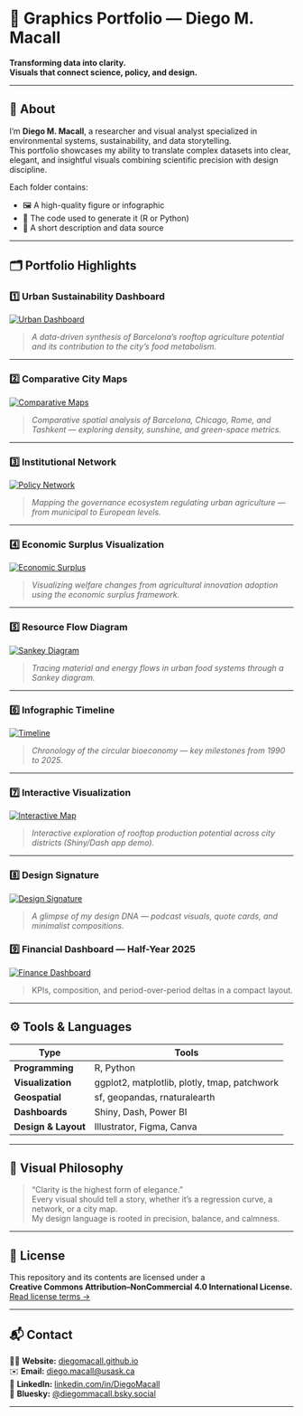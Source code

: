 # 🎨 Graphics Portfolio — Diego M. Macall

**Transforming data into clarity.  
Visuals that connect science, policy, and design.**

---

## 🌆 About
I’m **Diego M. Macall**, a researcher and visual analyst specialized in environmental systems, sustainability, and data storytelling.  
This portfolio showcases my ability to translate complex datasets into clear, elegant, and insightful visuals combining scientific precision with design discipline.

Each folder contains:
- 🖼️ A high-quality figure or infographic  
- 🧮 The code used to generate it (R or Python)  
- 📜 A short description and data source  

---

## 🗂️ Portfolio Highlights

### 1️⃣ Urban Sustainability Dashboard
[![Urban Dashboard](01_urban-dashboard/dashboard.png)](01_urban-dashboard)
> *A data-driven synthesis of Barcelona’s rooftop agriculture potential and its contribution to the city’s food metabolism.*

---

### 2️⃣ Comparative City Maps
[![Comparative Maps](02_comparative-maps/maps.png)](02_comparative-maps)
> *Comparative spatial analysis of Barcelona, Chicago, Rome, and Tashkent — exploring density, sunshine, and green-space metrics.*

---

### 3️⃣ Institutional Network
[![Policy Network](03_policy-network/network.png)](03_policy-network)
> *Mapping the governance ecosystem regulating urban agriculture — from municipal to European levels.*

---

### 4️⃣ Economic Surplus Visualization
[![Economic Surplus](04_economic-surplus/surplus.png)](04_economic-surplus)
> *Visualizing welfare changes from agricultural innovation adoption using the economic surplus framework.*

---

### 5️⃣ Resource Flow Diagram
[![Sankey Diagram](05_resource-flows/sankey.png)](05_resource-flows)
> *Tracing material and energy flows in urban food systems through a Sankey diagram.*

---

### 6️⃣ Infographic Timeline
[![Timeline](06_infographic-timeline/timeline.png)](06_infographic-timeline)
> *Chronology of the circular bioeconomy — key milestones from 1990 to 2025.*

---

### 7️⃣ Interactive Visualization
[![Interactive Map](07_interactive-visuals/interactive.png)](07_interactive-visuals)
> *Interactive exploration of rooftop production potential across city districts (Shiny/Dash app demo).*

---

### 8️⃣ Design Signature
[![Design Signature](08_design-signature/signature.png)](08_design-signature)
> *A glimpse of my design DNA — podcast visuals, quote cards, and minimalist compositions.*


### 9️⃣ Financial Dashboard — Half-Year 2025
[![Finance Dashboard](02_finance-dashboard/thumb.png)](docs/finance-dashboard/index.html)
> KPIs, composition, and period-over-period deltas in a compact layout.
> 
---

## ⚙️ Tools & Languages
| Type | Tools |
|------|-------|
| **Programming** | R, Python |
| **Visualization** | ggplot2, matplotlib, plotly, tmap, patchwork |
| **Geospatial** | sf, geopandas, rnaturalearth |
| **Dashboards** | Shiny, Dash, Power BI |
| **Design & Layout** | Illustrator, Figma, Canva |

---

## 🎨 Visual Philosophy
> “Clarity is the highest form of elegance.”  
> Every visual should tell a story, whether it’s a regression curve, a network, or a city map.  
> My design language is rooted in precision, balance, and calmness.

---

## 🪪 License
This repository and its contents are licensed under a  
**Creative Commons Attribution–NonCommercial 4.0 International License.**  
[Read license terms →](https://creativecommons.org/licenses/by-nc/4.0/)

---

## 📬 Contact
👨‍💻 **Website:** [diegomacall.github.io](https://diegomacall.github.io)  
✉️ **Email:** diego.macall@usask.ca  
🔗 **LinkedIn:** [linkedin.com/in/DiegoMacall](www.linkedin.com/in/diego-macall)  
📘 **Bluesky:** [@diegommacall.bsky.social]([https://bsky.app/profile/diegomacall](https://bsky.app/profile/diegommacall.bsky.social))

---
